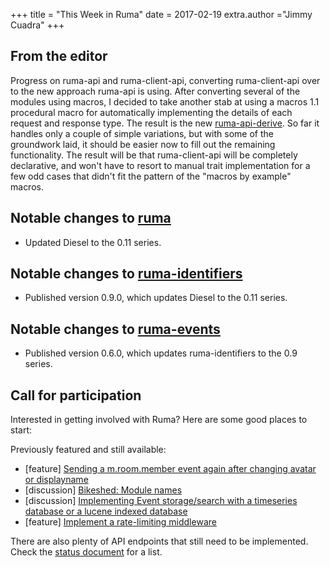 +++
title = "This Week in Ruma"
date = 2017-02-19
extra.author ="Jimmy Cuadra"
+++

## From the editor

Progress on ruma-api and ruma-client-api, converting ruma-client-api over to the new approach ruma-api is using.
After converting several of the modules using macros, I decided to take another stab at using a macros 1.1 procedural macro for automatically implementing the details of each request and response type.
The result is the new [ruma-api-derive](https://github.com/ruma/ruma-api-derive).
So far it handles only a couple of simple variations, but with some of the groundwork laid, it should be easier now to fill out the remaining functionality.
The result will be that ruma-client-api will be completely declarative, and won't have to resort to manual trait implementation for a few odd cases that didn't fit the pattern of the "macros by example" macros.

## Notable changes to [ruma](https://github.com/ruma/ruma)

* Updated Diesel to the 0.11 series.

## Notable changes to [ruma-identifiers](https://github.com/ruma/ruma-identifiers)

* Published version 0.9.0, which updates Diesel to the 0.11 series.

## Notable changes to [ruma-events](https://github.com/ruma/ruma-events)

* Published version 0.6.0, which updates ruma-identifiers to the 0.9 series.

## Call for participation

Interested in getting involved with Ruma?
Here are some good places to start:

Previously featured and still available:

* \[feature\] [Sending a m.room.member event again after changing avatar or displayname](https://github.com/ruma/ruma/issues/157)
* \[discussion\] [Bikeshed: Module names](https://github.com/ruma/ruma-client-api/issues/10)
* \[discussion\] [Implementing Event storage/search with a timeseries database or a lucene indexed database](https://github.com/ruma/ruma/issues/110)
* \[feature\] [Implement a rate-limiting middleware](https://github.com/ruma/ruma/issues/107)

There are also plenty of API endpoints that still need to be implemented.
Check the [status document](https://github.com/ruma/ruma/blob/master/STATUS.md) for a list.

